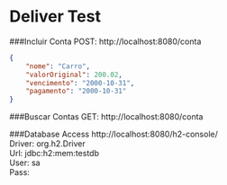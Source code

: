 # Deliver Test

###Incluir Conta
POST: http://localhost:8080/conta
```json
{
    "nome": "Carro",
    "valorOriginal": 200.02,
    "vencimento": "2000-10-31",
    "pagamento": "2000-10-31"
}
```
###Buscar Contas
GET: http://localhost:8080/conta

###Database Access
http://localhost:8080/h2-console/
<br>Driver: org.h2.Driver
<br>Url: jdbc:h2:mem:testdb
<br>User: sa
<br>Pass: 
